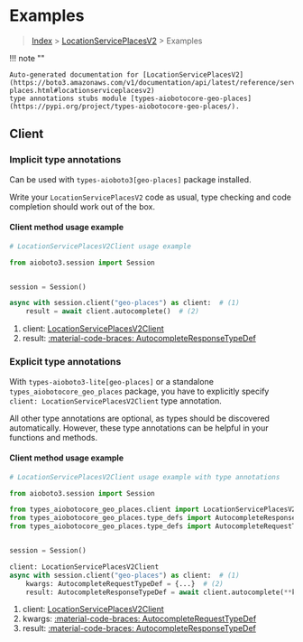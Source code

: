# Examples

> [Index](../README.md) > [LocationServicePlacesV2](./README.md) > Examples

!!! note ""

    Auto-generated documentation for [LocationServicePlacesV2](https://boto3.amazonaws.com/v1/documentation/api/latest/reference/services/geo-places.html#locationserviceplacesv2)
    type annotations stubs module [types-aiobotocore-geo-places](https://pypi.org/project/types-aiobotocore-geo-places/).

## Client

### Implicit type annotations

Can be used with `types-aioboto3[geo-places]` package installed.

Write your `LocationServicePlacesV2` code as usual,
type checking and code completion should work out of the box.



#### Client method usage example

```python
# LocationServicePlacesV2Client usage example

from aioboto3.session import Session


session = Session()

async with session.client("geo-places") as client:  # (1)
    result = await client.autocomplete()  # (2)
```

1. client: [LocationServicePlacesV2Client](./client.md)
2. result: [:material-code-braces: AutocompleteResponseTypeDef](./type_defs.md#autocompleteresponsetypedef)






### Explicit type annotations

With `types-aioboto3-lite[geo-places]`
or a standalone `types_aiobotocore_geo_places` package, you have to explicitly specify
`client: LocationServicePlacesV2Client` type annotation.

All other type annotations are optional, as types should be discovered automatically.
However, these type annotations can be helpful in your functions and methods.


#### Client method usage example

```python
# LocationServicePlacesV2Client usage example with type annotations

from aioboto3.session import Session

from types_aiobotocore_geo_places.client import LocationServicePlacesV2Client
from types_aiobotocore_geo_places.type_defs import AutocompleteResponseTypeDef
from types_aiobotocore_geo_places.type_defs import AutocompleteRequestTypeDef


session = Session()

client: LocationServicePlacesV2Client
async with session.client("geo-places") as client:  # (1)
    kwargs: AutocompleteRequestTypeDef = {...}  # (2)
    result: AutocompleteResponseTypeDef = await client.autocomplete(**kwargs)  # (3)
```

1. client: [LocationServicePlacesV2Client](./client.md)
2. kwargs: [:material-code-braces: AutocompleteRequestTypeDef](./type_defs.md#autocompleterequesttypedef)
3. result: [:material-code-braces: AutocompleteResponseTypeDef](./type_defs.md#autocompleteresponsetypedef)






